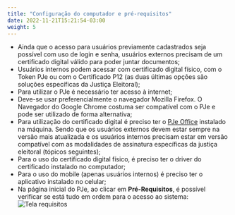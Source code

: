 ```yaml
---
title: "Configuração do computador e pré-requisitos"
date: 2022-11-21T15:21:54-03:00
weight: 5
---
```


+ Ainda que o acesso para usuários previamente cadastrados seja possível com uso de login e senha, usuários externos precisam de um certificado digital válido para poder juntar documentos;
+ Usuários internos podem acessar com certificado digital físico, com o Token PJe ou com o Certificado P12 (as duas últimas opções são soluções específicas da Justiça Eleitoral);
+ Para utilizar o PJe é necessário ter acesso à internet;
+ Deve-se usar preferencialmente o navegador Mozilla Firefox. O Navegador do Google Chrome costuma ser compatível com o PJe e pode ser utilizado de forma alternativa;
+ Para utilização do certificado digital é preciso ter o [PJe Office](https://www.pje.jus.br/wiki/index.php/PJeOffice) instalado na máquina. Sendo que os usuários externos devem estar sempre na versão mais atualizada e os usuários internos precisam estar em versão compatível com as modalidades de assinatura específicas da justiça eleitoral (tópicos seguintes);
+ Para o uso do certificado digital físico, é preciso ter o driver do certificado instalado no computador;
+ Para o uso do mobile (apenas usuários internos) é preciso ter o aplicativo instalado no celular;
+ Na página inicial do PJe, ao clicar em **Pré-Requisitos**, é possível verificar se está tudo em ordem para o acesso ao sistema:
![Tela requisitos](/imagens/requisitos.jpg)
